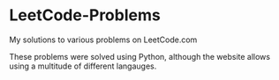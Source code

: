 # LeetCode-Problems
My solutions to various problems on LeetCode.com

These problems were solved using Python, although the website allows using a multitude of different langauges.
